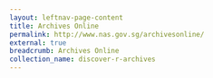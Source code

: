 ```yaml
---
layout: leftnav-page-content
title: Archives Online
permalink: http://www.nas.gov.sg/archivesonline/
external: true
breadcrumb: Archives Online
collection_name: discover-r-archives
---
```


